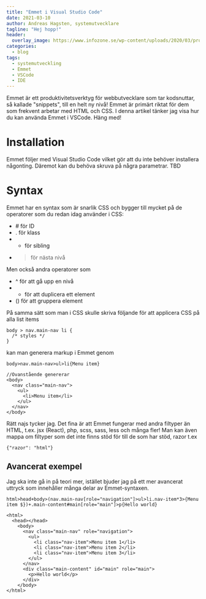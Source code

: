 ```yaml
---
title: "Emmet i Visual Studio Code"
date: 2021-03-10
author: Andreas Hagsten, systemutvecklare
tagline: "Hej hopp!"
header:
  overlay_image: https://www.infozone.se/wp-content/uploads/2020/03/programmering-i-team.jpg
categories:
  - blog
tags:
  - systemutveckling
  - Emmet
  - VSCode
  - IDE
---
```


Emmet är ett produktivitetsverktyg för webbutvecklare som tar kodsnuttar, så kallade "snippets", till en helt ny nivå! Emmet är primärt riktat för dem som frekvent arbetar med HTML och CSS. I denna artikel tänker jag visa hur du kan använda Emmet i VSCode. Häng med!

# Installation
Emmet följer med Visual Studio Code vilket gör att du inte behöver installera någonting. Däremot kan du behöva skruva på några parametrar. TBD

# Syntax
Emmet har en syntax som är snarlik CSS och bygger till mycket på de operatorer som du redan idag använder i CSS:

- \# för ID
- . för klass
- + för sibling
- > för nästa nivå

Men också andra operatorer som

- ^ för att gå upp en nivå
- * för att duplicera ett element
- () för att gruppera element

På samma sätt som man i CSS skulle skriva följande för att applicera CSS på alla list items 

```
body > nav.main-nav li {
  /* styles */
}
```

kan man generera markup i Emmet genom

```
body>nav.main-nav>ul>li{Menu item}

//Ovanstående genererar
<body>
  <nav class="main-nav">
    <ul>
      <li>Menu item</li>
    </ul>
  </nav>
</body>
```

Rätt najs tycker jag. Det fina är att Emmet fungerar med andra filtyper än HTML, t.ex. jsx (React), php, scss, sass, less och många fler! Man kan även mappa om filtyper som det inte finns stöd för till de som har stöd, razor t.ex

```{"razor": "html"}```

## Avancerat exempel

Jag ska inte gå in på teori mer, istället bjuder jag på ett mer avancerat uttryck som innehåller många delar av Emmet-syntaxen. 

```
html>head+body>(nav.main-nav[role="navigation"]>ul>li.nav-item*3>{Menu item $})+.main-content#main[role="main"]>p{Hello world}
```

```
<html>
  <head></head>
    <body>
      <nav class="main-nav" role="navigation">
        <ul>
          <li class="nav-item">Menu item 1</li>
          <li class="nav-item">Menu item 2</li>
          <li class="nav-item">Menu item 3</li>
        </ul>
      </nav>
      <div class="main-content" id="main" role="main">
        <p>Hello world</p>
      </div>
    </body>
</html>
```